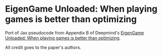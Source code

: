 # EigenGame Unloaded: When playing games is better than optimizing

Port of Jax pseudocode from Appendix B of Deepmind's [EigenGame Unloaded: When playing games is better than optimizing](https://arxiv.org/abs/2102.04152). 

All credit goes to the paper's authors.
